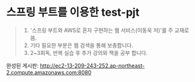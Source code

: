 # 스프링 부트를 이용한 test-pjt

> 1. '스프링 부트와 AWS로 혼자 구현하는 웹 서비스(이동욱 저)'를 주 교재로 씀.
> 2. 기타 필요한 부분은 웹 검색을 통해 보충합니다.
> 3. 2~3회독, 반복 실습 후 추가 강의와 책을 공부 합니다.

완성된 게시판: http://ec2-13-209-243-252.ap-northeast-2.compute.amazonaws.com:8080
